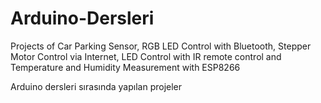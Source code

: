 # Arduino-Dersleri
Projects of Car Parking Sensor, RGB LED Control with Bluetooth, Stepper Motor Control via Internet, LED Control with IR remote control and Temperature and Humidity Measurement with ESP8266

 Arduino dersleri sırasında yapılan projeler

